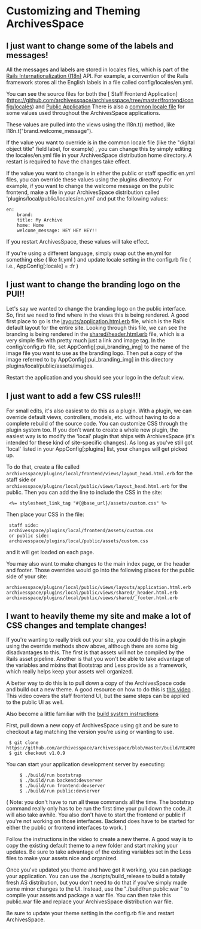 Customizing and Theming ArchivesSpace
==============================================================

## I just want to change some of the labels and messages!

All the messages and labels are stored in locales files, which is part of the [Rails Internationalization (I18n)](http://guides.rubyonrails.org/i18n.html) API. For example, a convention of the Rails framework stores all the English labels in a file called config/locales/en.yml.

You can see the source files for both the
[ Staff Frontend Application] (https://github.com/archivesspace/archivesspace/tree/master/frontend/config/locales) and
[Public Application](https://github.com/archivesspace/archivesspace/tree/master/public/config/locales)
There is also a [common locale file](https://github.com/archivesspace/archivesspace/blob/master/common/locales/en.yml) for some values used throughout the ArchivesSpace applications.

These values are pulled into the views using the I18n.t() method, like I18n.t("brand.welcome_message").

If the value you want to override is in the common locale file (like the "digital object title" field label, for example) , you can change this by simply editing the locales/en.yml file in your ArchivesSpace distribution home directory. A restart is required to have the changes take effect.  

If the value you want to change is in either the public or staff specific en.yml files,  you can override these values using the plugins directory. For example, if you want to change the welcome message on the public frontend, make a file in your ArchivesSpace distribution called 'plugins/local/public/locales/en.yml' and put the following values:

	en:
		brand:
		title: My Archive
		home: Home
 		welcome_message: HEY HEY HEY!!

If you restart ArchivesSpace, these values will take effect.

If you're using a different language, simply swap out the en.yml for something else ( like fr.yml ) and update locale setting in the config.rb file ( i.e.,  AppConfig[:locale] = :fr )

## I just want to change the branding logo on the PUI!!

Let's say we wanted to change the branding logo on the public interface. So, first we need to find where in the views this is being rendered. A good first place to go is the [layouts/application.html.erb](https://github.com/archivesspace/archivesspace/blob/master/public/app/views/layouts/application.html.erb) file, which is the Rails default layout for the entire site. Looking through this file, we can see the branding is being rendered in the [shared/header.html.erb](https://github.com/archivesspace/archivesspace/blob/master/public/app/views/shared/_header.html.erb) file, which is a very simple file with pretty much just a link and image tag. In the config/config.rb file, set AppConfig[:pui_branding_img] to the name of the image file you want to use as the branding logo. Then put a copy of the image referred to by AppConfig[:pui_branding_img] in this directory plugins/local/public/assets/images.

Restart the application and you should see your logo in the default view.

## I just want to add a few CSS rules!!!

For small edits, it's also  easiest to do this as a plugin. With a plugin, we can override default views, controllers, models, etc. without having to do a complete rebuild of the source code. You can customize CSS through the plugin system too. If you don't want to create a whole new plugin, the easiest way is to modify the 'local' plugin that ships with ArchivesSpace (it's intended for these kind of site-specific changes). As long as you've still got 'local' listed in your AppConfig[:plugins] list, your changes will get picked up.

To do that, create a file called `archivesspace/plugins/local/frontend/views/layout_head.html.erb` for the staff side or `archivesspace/plugins/local/public/views/layout_head.html.erb` for the public. Then you can add the line to include the CSS in the site:

     <%= stylesheet_link_tag "#{@base_url}/assets/custom.css" %>

Then place your CSS in the file:

     staff side:
     archivesspace/plugins/local/frontend/assets/custom.css
     or public side:
     archivesspace/plugins/local/public/assets/custom.css

and it will get loaded on each page.

You may also want to make changes to the main index page, or the header and footer. Those overrides would go into the following places for the public side of your site:

    archivesspace/plugins/local/public/views/layouts/application.html.erb
    archivesspace/plugins/local/public/views/shared/_header.html.erb
    archivesspace/plugins/local/public/views/shared/_footer.html.erb

## I want to heavily theme my site and make a lot of CSS changes and template changes!

If you're wanting to really trick out your site, you could do this in a plugin using the override methods show above, although there are some big disadvantages to this. The first is that assets will not be compiled by the Rails asset pipeline. Another is that you won't be able to take advantage of the variables and mixins that Bootstrap and Less provide as a framework, which really helps keep your assets well organized.

A better way to do this is to pull down a copy of the ArchivesSpace code and build out a new theme. A good resource on how to do this is [this video](https://www.youtube.com/watch?v=Uny736mZVnk) .
This video covers the staff frontend UI, but the same steps can be applied to the public UI as well.

Also become a little familiar with the [build system instructions ](https://github.com/archivesspace/archivesspace/blob/master/build/README.md)


First, pull down a new copy of ArchivesSpace using git and be sure to checkout a tag matching the version you're using or wanting to use.

     $ git clone https://github.com/archivesspace/archivesspace/blob/master/build/README.md
     $ git checkout v1.0.9

You can start your application development server by executing:

	     $ ./build/run bootstrap
	     $ ./build/run backend:devserver
	     $ ./build/run frontend:devserver
	     $ ./build/run public:devserver

( Note: you don't have to run all these commands all the time. The bootstrap command really only has to be run the first time your pull down the code..it will also take awhile.  You also don't have to start the frontend or public if you're not working on those interfaces. Backend does have to be started for either the public or frontend interfaces to work. )


Follow the instructions in the video to create a new theme. A good way is to copy the existing default theme to a new folder and start making your updates. Be sure to take advantage of the existing variables set in the Less files to make your assets nice and organized.

Once you've updated you theme and have got it working, you can package your application. You can use the ./scripts/build_release to build a totally fresh AS distribution, but you don't need to do that if you've simply made some minor changes to the UI. Instead, use the "./build/run public:war " to compile your assets and package a war file. You can then take this public.war file and replace your ArchivesSpace distribution war file.

Be sure to update your theme setting in the config.rb file and restart ArchivesSpace.
